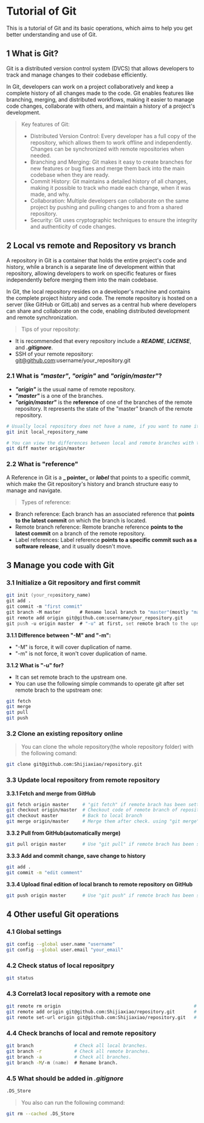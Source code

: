 # Tutorial of Git

This is a tutorial of Git and its basic operations, which aims to help you get better understanding and use of Git.

## 1 What is Git?

Git is a distributed version control system (DVCS) that allows developers to track and manage changes to their codebase efficiently.

In Git, developers can work on a project collaboratively and keep a complete history of all changes made to the code. Git enables features like branching, merging, and distributed workflows, making it easier to manage code changes, collaborate with others, and maintain a history of a project's development.

> Key features of Git:
> * Distributed Version Control: Every developer has a full copy of the repository, which allows them to work offline and independently. Changes can be synchronized with remote repositories when needed.
> * Branching and Merging: Git makes it easy to create branches for new features or bug fixes and merge them back into the main codebase when they are ready.
> * Commit History: Git maintains a detailed history of all changes, making it possible to track who made each change, when it was made, and why.
> * Collaboration: Multiple developers can collaborate on the same project by pushing and pulling changes to and from a shared repository.
> * Security: Git uses cryptographic techniques to ensure the integrity and authenticity of code changes.


## 2 Local vs remote and Repository vs branch

A repository in Git is a container that holds the entire project's code and history, while a branch is a separate line of development within that repository, allowing developers to work on specific features or fixes independently before merging them into the main codebase.

In Git, the local repository resides on a developer's machine and contains the complete project history and code. The remote repository is hosted on a server (like GitHub or GitLab) and serves as a central hub where developers can share and collaborate on the code, enabling distributed development and remote synchronization.

> Tips of your repositoty:
* It is recommended that every repository include a **_README_**, **_LICENSE_**, and **_.gitignore_**.
* SSH of your remote repository: git@github.com:username/your_repository.git


### 2.1 What is **_"master"_**, **_"origin"_** and **_"origin/master"_**?

* **_"origin"_** is the usual name of remote repository.
* **_"master"_** is a one of the branches.
* **_"origin/master"_** is the **reference** of one of the branches of the remote repository. It represents the state of the "master" branch of the remote repository.

``` zsh
# Usually local repository does not have a name, if you want to name it, run the following command during initialization:
git init local_repository_name

# You can view the differences between local and remote branches with this command:
git diff master origin/master
```

### 2.2 What is **"reference"**

A Reference in Git is a **_ pointer_** or **_label_** that points to a specific commit, which make the Git repository's history and branch structure easy to manage and navigate.

> Types of reference:
* Branch reference:
    Each branch has an associated reference that **points to the latest commit** on which the branch is located.
* Remote branch reference:
    Remote branche reference **points to the latest commit** on a branch of the remote repository.
* Label references:
    Label reference **points to a specific commit such as a software release**, and it usually doesn't move.


## 3 Manage you code with Git

### 3.1 Initialize a Git repository and first commit
``` zsh
git init (your_repository_name)
git add .
git commit -m "first commit"
git branch -M master       # Rename local branch to "master"(mostly "main" at first).
git remote add origin git@github.com:username/your_repository.git
git push -u origin master  # "-u" at first, set remote brach to the upstream one.
```

**3.1.1 Difference between "-M" and "-m":**
* "-M" is force, it will cover duplication of name.
* "-m" is not force, it won't cover duplication of name.

**3.1.2 What is "-u" for?**
* It can set remote brach to the upstream one.
* You can use the following simple commands to operate git after set remote brach to the upstream one:
``` zsh
git fetch
git merge
git pull
git push
```

### 3.2 Clone an existing repository online
> You can clone the whole repository(the whole repository folder) with the following comand:
``` zsh
git clone git@github.com:Shijiaxiao/repository.git
```

### 3.3 Update local repository from remote repository

**3.3.1 Fetch and merge from GitHub**
``` zsh
git fetch origin master     # "git fetch" if remote brach has been setto the upstream one.
git checkout origin/master  # Checkout code of remote branch of repository
git checkout master         # Back to local branch
git merge origin/master     # Merge them after check. using "git merge" if remote brach has been setto the upstream one.
```

**3.3.2 Pull from GitHub(automatically merge)**
``` zsh
git pull origin master      # Use "git pull" if remote brach has been setto the upstream one.
```

**3.3.3 Add and commit change, save change to history**
``` zsh
git add .
git commit -m "edit comment"
```

**3.3.4 Upload final edition of local branch to remote repository on GitHub**
``` zsh
git push origin master      # Use "git push" if remote brach has been setto the upstream one.
```


## 4 Other useful Git operations

### 4.1 Global settings
``` zsh
git config --global user.name "username"            
git config --global user.email "your_email"   
```

### 4.2 Check status of local repositpry
``` zsh
git status  
```

### 4.3 Correlat3 local repository with a remote one
``` zsh
git remote rm origin                                                 # Delete the previous association.
git remote add origin git@github.com:Shijiaxiao/repository.git       # Set association.
git remote set-url origin git@github.com:Shijiaxiao/repository.git   # Change association.
```

### 4.4 Check branchs of local and remote repository
``` zsh
git branch               # Check all local branches.
git branch -r            # Check all remote branches.
git branch -a            # Check all branches.
git branch -M/-m (name)  # Rename branch.
```

### 4.5 What should be added in **_.gitignore_**
``` zsh
.DS_Store
```
> You also can run the following command:
``` zsh
git rm --cached .DS_Store
```
